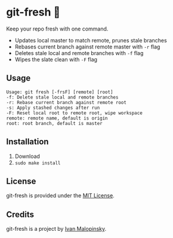 # git-fresh :lemon: 

Keep your repo fresh with one command.

* Updates local master to match remote, prunes stale branches
* Rebases current branch against remote master with `-r` flag
* Deletes stale local and remote branches with `-f` flag
* Wipes the slate clean with `-F` flag

## Usage

```
Usage: git fresh [-frsF] [remote] [root]
-f: Delete stale local and remote branches
-r: Rebase current branch against remote root
-s: Apply stashed changes after run
-F: Reset local root to remote root, wipe workspace
remote: remote name, default is origin
root: root branch, default is master
```

## Installation

1. Download
2. `sudo make install`

## License

git-fresh is provided under the [MIT License](http://opensource.org/licenses/MIT).

## Credits

git-fresh is a project by [Ivan Malopinsky](http://imsky.co).
